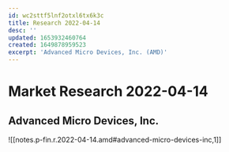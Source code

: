 ```yaml
---
id: wc2sttf5lnf2otxl6tx6k3c
title: Research 2022-04-14
desc: ''
updated: 1653932460764
created: 1649878959523
excerpt: 'Advanced Micro Devices, Inc. (AMD)'
---
```

# Market Research 2022-04-14

## Advanced Micro Devices, Inc.

![[notes.p-fin.r.2022-04-14.amd#advanced-micro-devices-inc,1]]
